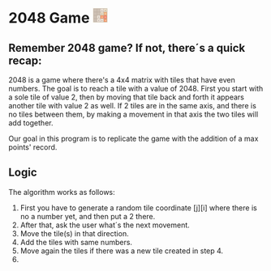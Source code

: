 # 2048 Game ![alt text](https://github.com/AndresSM415/C-language/blob/main/images/2048%20exxx.png "Saquenme de Latinoamerica")
## Remember 2048 game? If not, there´s a quick recap: 
2048 is a game where there's a 4x4 matrix with tiles that have even numbers. 
The goal is to reach a tile with a value of 2048.
First you start with a sole tile of value 2, then by moving that tile back and forth it appears another tile with value 2 as well.
If 2 tiles are in the same axis, and there is no tiles between them, by making a movement in that axis the two tiles will add together.


Our goal in this program is to replicate the game with the addition of a max points' record.

## Logic
The algorithm works as follows:
1. First you have to generate a random tile coordinate [j][i] where there is no a number yet, and then put a 2 there.
2. After that, ask the user what´s the next movement.
3. Move the tile(s) in that direction.
4. Add the tiles with same numbers.
5. Move again the tiles if there was a new tile created in step 4.
6. 

